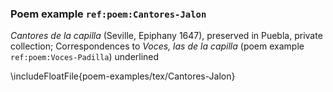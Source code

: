 ### Poem example `ref:poem:Cantores-Jalon`

*Cantores de la capilla* (Seville, Epiphany 1647), preserved in Puebla, private
collection; Correspondences to *Voces, las de la capilla* (poem example
`ref:poem:Voces-Padilla`) underlined

\includeFloatFile{poem-examples/tex/Cantores-Jalon}

